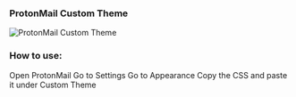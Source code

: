 ### ProtonMail Custom Theme
![ProtonMail Custom Theme](https://jxck.cf/wp-content/uploads/pm.jpg)
### How to use:
Open ProtonMail
Go to Settings
Go to Appearance
Copy the CSS and paste it under Custom Theme

